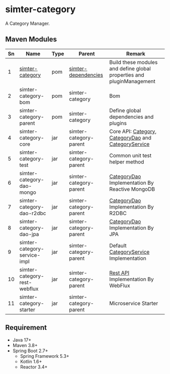# simter-category

A Category Manager.

## Maven Modules

| Sn  | Name                         | Type | Parent                 | Remark                                                                |
|-----|------------------------------|------|------------------------|-----------------------------------------------------------------------|
| 1   | [simter-category]            | pom  | [simter-dependencies]  | Build these modules and define global properties and pluginManagement |
| 2   | simter-category-bom          | pom  | simter-category        | Bom                                                                   |
| 3   | simter-category-parent       | pom  | simter-category        | Define global dependencies and plugins                                |
| 4   | simter-category-core         | jar  | simter-category-parent | Core API: [Category], [CategoryDao] and [CategoryService]             |
| 5   | simter-category-test         | jar  | simter-category-parent | Common unit test helper method                                        |
| 6   | simter-category-dao-mongo    | jar  | simter-category-parent | [CategoryDao] Implementation By Reactive MongoDB                      |
| 7   | simter-category-dao-r2dbc    | jar  | simter-category-parent | [CategoryDao] Implementation By R2DBC                                 |
| 8   | simter-category-dao-jpa      | jar  | simter-category-parent | [CategoryDao] Implementation By JPA                                   |
| 9   | simter-category-service-impl | jar  | simter-category-parent | Default [CategoryService] Implementation                              |
| 10  | simter-category-rest-webflux | jar  | simter-category-parent | [Rest API] Implementation By WebFlux                                  |
| 11  | simter-category-starter      | jar  | simter-category-parent | Microservice Starter                                                  |

## Requirement

- Java 17+
- Maven 3.8+
- Spring Boot 2.7+
    - Spring Framework 5.3+
    - Kotlin 1.6+
    - Reactor 3.4+

[simter-dependencies]: https://github.com/simter/simter-dependencies
[simter-category]: https://github.com/simter/simter-category
[Category]: https://github.com/simter/simter-category/blob/master/simter-category-core/src/main/kotlin/tech/simter/category/core/Category.kt
[CategoryDao]: https://github.com/simter/simter-category/blob/master/simter-category-core/src/main/kotlin/tech/simter/category/core/CategoryDao.kt
[CategoryService]: https://github.com/simter/simter-category/blob/master/simter-category-core/src/main/kotlin/tech/simter/category/core/CategoryService.kt
[Rest API]: ./docs/rest-api.md